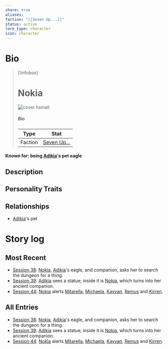 ```yaml
---
share: true
aliases: 
faction: "[[Seven Up...]]"
status: active
lore_type: character
icon: character
---
```

# Bio
> [!infobox]
> # Nokia
> ![cover hsmall](insertimage.png)
> ##### Bio
> | Type | Stat |
> | ---- | ---- |
> | Faction| [Seven Up...](../../Factions/Seven%20Up....md)| 
#### Known for: being [Adikia](../Adikia%20Unalome.md)'s pet eagle
## Description
## Personality Traits
## Relationships
- [Adikia](../Adikia%20Unalome.md)'s pet
# Story log
## Most Recent
- [Session 38](../../Session%20Log/Session%2038.md): [Nokia](Nokia.md), [Adikia](Adikia%20Unalome.md)'s eagle, and companion, asks her to search the dungeon for a thing.
- [Session 39](../../Session%20Log/Session%2039.md): [Adikia](Adikia%20Unalome.md) sees a statue; inside it is [Nokia](Nokia.md), which turns into her ancient companion.
- [Session 44](../../Session%20Log/Session%2044.md): [Nokia](Nokia.md) alerts [Mitarella](Mitarella%20Randall.md), [Michaela](Michaela%20Randall.md), [Kayvan](Kayvan%20Acquermann.md), [Remus](Remus%20Kyp.md) and [Kirren](Kirren%20Acquermann.md).

## All Entries
- [Session 38](../../Session%20Log/Session%2038.md): [Nokia](Nokia.md), [Adikia](Adikia%20Unalome.md)'s eagle, and companion, asks her to search the dungeon for a thing.
- [Session 39](../../Session%20Log/Session%2039.md): [Adikia](Adikia%20Unalome.md) sees a statue; inside it is [Nokia](Nokia.md), which turns into her ancient companion.
- [Session 44](../../Session%20Log/Session%2044.md): [Nokia](Nokia.md) alerts [Mitarella](Mitarella%20Randall.md), [Michaela](Michaela%20Randall.md), [Kayvan](Kayvan%20Acquermann.md), [Remus](Remus%20Kyp.md) and [Kirren](Kirren%20Acquermann.md).
